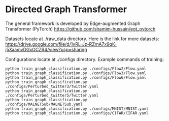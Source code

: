 # Directed Graph Transformer 

The general framework is developed by Edge-augmented Graph Transformer (PyTorch) https://github.com/shamim-hussain/egt_pytorch

Datasets locate at ./raw_data directory.  Here is the link for more datasets: https://drive.google.com/file/d/1vRL-Jz-RZmA7x9qK-j5XaamvDGxOCZR4/view?usp=sharing

Configurations locate at ./configs directory.  Example commands of training: 
```
python train_graph_classification.py ./configs/Flow2/Flow.yaml  
python train_graph_classification.py ./configs/Flow3/Flow.yaml  
python train_graph_classification.py ./configs/Flow6/Flow.yaml  
python train_graph_classification.py ./configs/Perturbed_twitter3/Twitter.yaml 
python train_graph_classification.py ./configs/Perturbed_twitter5/Twitter.yaml 
python train_graph_classification.py ./configs/MALNETSub/MALNETSub.yaml  
python train_graph_classification.py ./configs/MNIST/MNIST.yaml 
python train_graph_classification.py ./configs/CIFAR/CIFAR.yaml 
```



